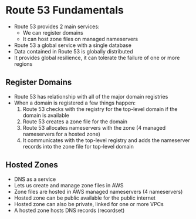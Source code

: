 # Route 53 Fundamentals

- Route 53 provides 2 main services:
    - We can register domains
    - It can host zone files on managed nameservers
- Route 53 a global service with a single database
- Data contained in Route 53 is globally distributed
- It provides global resilience, it can tolerate the failure of one or more regions

## Register Domains

- Route 53 has relationship with all of the major domain registries
- When a domain is registered a few things happen:
    1. Route 53 checks with the registry for the top-level domain if the domain is available
    2. Route 53 creates a zone file for the domain
    3. Route 53 allocates nameservers with the zone (4 managed nameservers for a hosted zone)
    5. It communicates with the top-level registry and adds the nameserver records into the zone file for top-level domain

## Hosted Zones

- DNS as a service
- Lets us create and manage zone files in AWS
- Zone files are hosted in AWS managed nameservers (4 nameservers)
- Hosted zone can be public available for the public internet
- Hosted zone can also be private, linked for one or more VPCs
- A hosted zone hosts DNS records (recordset)

